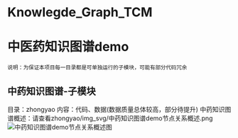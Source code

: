 # Knowlegde_Graph_TCM
# 中医药知识图谱demo
    说明：为保证本项目每一目录都是可单独运行的子模块，可能有部分代码冗余

## 中药知识图谱-子模块
   目录：zhongyao
   内容：代码、数据(数据质量总体较高，部分待提升)
   中药知识图谱概述：请查看zhongyao/img_svg/中药知识图谱demo节点关系概述.png
   ![中药知识图谱demo节点关系概述图](https://github.com/fengxi177/Knowlegde_Graph_TCM/zhongyao/img_svg/中药知识图谱demo节点关系概述.png)
   

